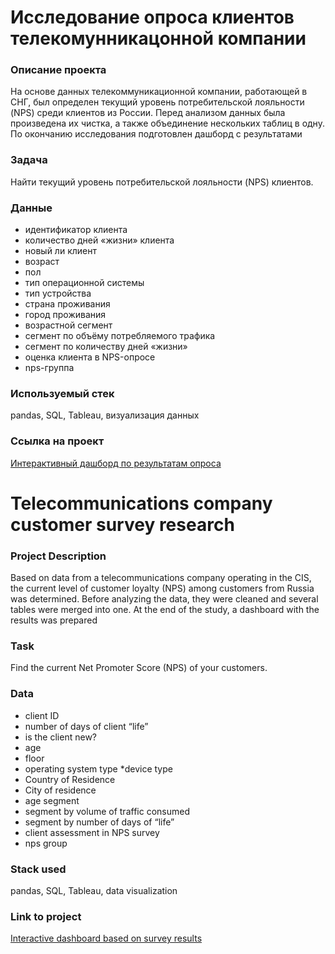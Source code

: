 # **Исследование опроса клиентов телекомунникацонной компании**

### **Описание проекта** 

На основе данных телекоммуникационной компании, работающей в СНГ, был определен текущий уровень потребительской лояльности (NPS) среди клиентов из России.  Перед анализом данных была произведена их чистка, а также объединение нескольких таблиц в одну. По окончанию исследования подготовлен дашборд с результатами

### **Задача** 

Найти текущий уровень потребительской лояльности (NPS) клиентов.

### **Данные**

* идентификатор клиента
* количество дней «жизни» клиента
* новый ли клиент
* возраст
* пол
* тип операционной системы
* тип устройства
* страна проживания
* город проживания
* возрастной сегмент
* сегмент по объёму потребляемого трафика
* сегмент по количеству дней «жизни»
* оценка клиента в NPS-опросе
* nps-группа


### **Используемый стек**

pandas, SQL, Tableau, визуализация данных

### **Ссылка на проект**

[Интерактивный дашборд по результатам опроса](https://public.tableau.com/views/telecom_results/sheet13?:language=en-US&:sid=&:redirect=auth&:display_count=n&:origin=viz_share_link)



# **Telecommunications company customer survey research**

### **Project Description**

Based on data from a telecommunications company operating in the CIS, the current level of customer loyalty (NPS) among customers from Russia was determined. Before analyzing the data, they were cleaned and several tables were merged into one. At the end of the study, a dashboard with the results was prepared

### **Task**

Find the current Net Promoter Score (NPS) of your customers.

### **Data**

* client ID
* number of days of client “life”
* is the client new?
* age
* floor
* operating system type
*device type
* Country of Residence
* City of residence
* age segment
* segment by volume of traffic consumed
* segment by number of days of “life”
* client assessment in NPS survey
* nps group


### **Stack used**

pandas, SQL, Tableau, data visualization

### **Link to project**

[Interactive dashboard based on survey results](https://public.tableau.com/views/telecom_results/sheet13?:language=en-US&:sid=&:redirect=auth&:display_count=n&:origin=viz_share_link)